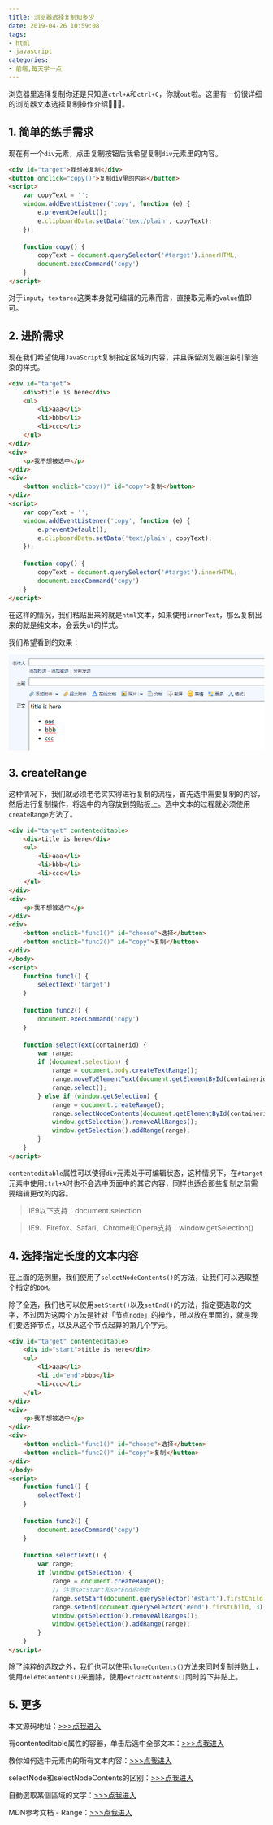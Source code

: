```yaml
---
title: 浏览器选择复制知多少
date: 2019-04-26 10:59:08
tags:
- html
- javascript
categories:
- 前端,每天学一点
---
```


浏览器里选择复制你还是只知道`ctrl+A`和`ctrl+C`，你就`out`啦。这里有一份很详细的浏览器文本选择复制操作介绍🙂🙂🙂。

<!-- more -->

## 1. 简单的练手需求

现在有一个`div`元素，点击复制按钮后我希望复制`div`元素里的内容。

```html
<div id="target">我想被复制</div>
<button onclick="copy()">复制div里的内容</button>
<script>
    var copyText = '';
    window.addEventListener('copy', function (e) {
        e.preventDefault();
        e.clipboardData.setData('text/plain', copyText);
    });

    function copy() {
        copyText = document.querySelector('#target').innerHTML;
        document.execCommand('copy')
    }
</script>
```

对于`input`，`textarea`这类本身就可编辑的元素而言，直接取元素的`value`值即可。

## 2. 进阶需求

现在我们希望使用`JavaScript`复制指定区域的内容，并且保留浏览器渲染引擎渲染的样式。

```html
<div id="target">
    <div>title is here</div>
    <ul>
        <li>aaa</li>
        <li>bbb</li>
        <li>ccc</li>
    </ul>
</div>
<div>
    <p>我不想被选中</p>
</div>
<div>
    <button onclick="copy()" id="copy">复制</button>
</div>
<script>
    var copyText = '';
    window.addEventListener('copy', function (e) {
        e.preventDefault();
        e.clipboardData.setData('text/plain', copyText);
    });

    function copy() {
        copyText = document.querySelector('#target').innerHTML;
        document.execCommand('copy')
    }
</script>
```
在这样的情况，我们粘贴出来的就是`html`文本，如果使用`innerText`，那么复制出来的就是纯文本，会丢失`ul`的样式。

我们希望看到的效果：

![](https://raw.githubusercontent.com/Nirvana-cn/Photograph-deposit/master/p38.png)

## 3. createRange

这种情况下，我们就必须老老实实得进行复制的流程，首先选中需要复制的内容，然后进行复制操作，将选中的内容放到剪贴板上。选中文本的过程就必须使用`createRange`方法了。

```html
<div id="target" contenteditable>
    <div>title is here</div>
    <ul>
        <li>aaa</li>
        <li>bbb</li>
        <li>ccc</li>
    </ul>
</div>
<div>
    <p>我不想被选中</p>
</div>
<div>
    <button onclick="func1()" id="choose">选择</button>
    <button onclick="func2()" id="copy">复制</button>
</div>
</body>
<script>
    function func1() {
        selectText('target')
    }

    function func2() {
        document.execCommand('copy')
    }

    function selectText(containerid) {
        var range;
        if (document.selection) {
            range = document.body.createTextRange();
            range.moveToElementText(document.getElementById(containerid));
            range.select();
        } else if (window.getSelection) {
            range = document.createRange();
            range.selectNodeContents(document.getElementById(containerid));
            window.getSelection().removeAllRanges();
            window.getSelection().addRange(range);
        }
    }
</script>
```

`contenteditable`属性可以使得`div`元素处于可编辑状态，这种情况下，在`#target`元素中使用`ctrl+A`时也不会选中页面中的其它内容，同样也适合那些复制之前需要编辑更改的内容。

> IE9以下支持：document.selection

> IE9、Firefox、Safari、Chrome和Opera支持：window.getSelection()

## 4. 选择指定长度的文本内容

在上面的范例里，我们使用了`selectNodeContents()`的方法，让我们可以选取整个指定的`DOM`。

除了全选，我们也可以使用`setStart()`以及`setEnd()`的方法，指定要选取的文字，不过因为这两个方法是针对「节点`node`」的操作，所以放在里面的，就是我们要选择节点，以及从这个节点起算的第几个字元。

```html
<div id="target" contenteditable>
    <div id="start">title is here</div>
    <ul>
        <li>aaa</li>
        <li id="end">bbb</li>
        <li>ccc</li>
    </ul>
</div>
<div>
    <p>我不想被选中</p>
</div>
<div>
    <button onclick="func1()" id="choose">选择</button>
    <button onclick="func2()" id="copy">复制</button>
</div>
</body>
<script>
    function func1() {
        selectText()
    }

    function func2() {
        document.execCommand('copy')
    }

    function selectText() {
        var range;
        if (window.getSelection) {
            range = document.createRange();
            // 注意setStart和setEnd的参数
            range.setStart(document.querySelector('#start').firstChild, 0);
            range.setEnd(document.querySelector('#end').firstChild, 3);
            window.getSelection().removeAllRanges();
            window.getSelection().addRange(range);
        }
    }
</script>
```

除了纯粹的选取之外，我们也可以使用`cloneContents()`方法来同时复制并贴上，使用`deleteContents()`来删除，使用`extractContents()`同时剪下并贴上。

## 5. 更多

本文源码地址：[>>>点我进入](https://github.com/Nirvana-cn/WebTechnology/tree/master/JS/selectText)

有contenteditable属性的容器，单击后选中全部文本：[>>>点我进入](https://segmentfault.com/q/1010000007857595?_ea=1474484)

教你如何选中元素内的所有文本内容：[>>>点我进入](https://segmentfault.com/a/1190000012316525)

selectNode和selectNodeContents的区别：[>>>点我进入](https://blog.csdn.net/yana_loo/article/details/51487412)

自動選取某個區域的文字：[>>>点我进入](https://www.oxxostudio.tw/articles/201508/select-text.html)

MDN参考文档 - Range：[>>>点我进入](https://developer.mozilla.org/zh-CN/docs/Web/API/Range)